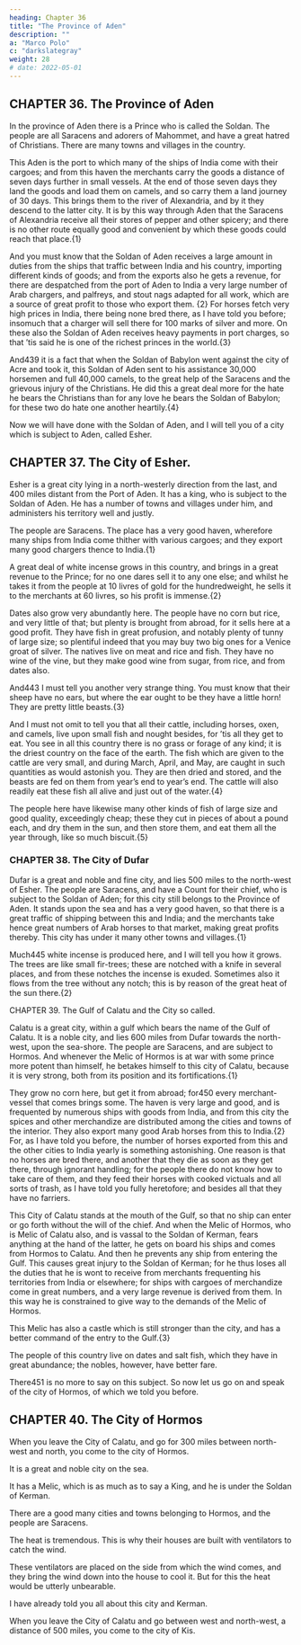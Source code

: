 ```yaml
---
heading: Chapter 36
title: "The Province of Aden"
description: ""
a: "Marco Polo"
c: "darkslategray"
weight: 28
# date: 2022-05-01
---
```



## CHAPTER 36. The Province of Aden

In the province of Aden there is a Prince who is called the Soldan. The people are all Saracens and adorers of Mahommet, and have a great hatred of Christians. There are many towns and villages in the country.

This Aden is the port to which many of the ships of India come with their cargoes; and from this haven the merchants carry the goods a distance of seven days further in small vessels. At the end of those seven days they land the goods and load them on camels, and so carry them a land journey of 30 days. This brings them to the river of Alexandria, and by it they descend to the latter city. It is by this way through Aden that the Saracens of Alexandria receive all their stores of pepper and other spicery; and there is no other route equally good and convenient by which these goods could reach that place.{1}

And you must know that the Soldan of Aden receives a large amount in duties from the ships that traffic between India and his country, importing different kinds of goods; and from the exports also he gets a revenue, for there are despatched from the port of Aden to India a very large number of Arab chargers, and palfreys, and stout nags adapted for all work, which are a source of great profit to those who export them. {2} For horses fetch very high prices in India, there being none bred there, as I have told you before; insomuch that a charger will sell there for 100 marks of silver and more. On these also the Soldan of Aden receives heavy payments in port charges, so that ’tis said he is one of the richest princes in the world.{3}

And439 it is a fact that when the Soldan of Babylon went against the city of Acre and took it, this Soldan of Aden sent to his assistance 30,000 horsemen and full 40,000 camels, to the great help of the Saracens and the grievous injury of the Christians. He did this a great deal more for the hate he bears the Christians than for any love he bears the Soldan of Babylon; for these two do hate one another heartily.{4}

Now we will have done with the Soldan of Aden, and I will tell you of a city which is subject to Aden, called Esher.


## CHAPTER 37. The City of Esher.

Esher is a great city lying in a north-westerly direction from the last, and 400 miles distant from the Port of Aden. It has a king, who is subject to the Soldan of Aden. He has a number of towns and villages under him, and administers his territory well and justly.

The people are Saracens. The place has a very good haven, wherefore many ships from India come thither with various cargoes; and they export many good chargers thence to India.{1}

A great deal of white incense grows in this country, and brings in a great revenue to the Prince; for no one dares sell it to any one else; and whilst he takes it from the people at 10 livres of gold for the hundredweight, he sells it to the merchants at 60 livres, so his profit is immense.{2}

Dates also grow very abundantly here. The people have no corn but rice, and very little of that; but plenty is brought from abroad, for it sells here at a good profit. They have fish in great profusion, and notably plenty of tunny of large size; so plentiful indeed that you may buy two big ones for a Venice groat of silver. The natives live on meat and rice and fish. They have no wine of the vine, but they make good wine from sugar, from rice, and from dates also.

And443 I must tell you another very strange thing. You must know that their sheep have no ears, but where the ear ought to be they have a little horn! They are pretty little beasts.{3}

And I must not omit to tell you that all their cattle, including horses, oxen, and camels, live upon small fish and nought besides, for ’tis all they get to eat. You see in all this country there is no grass or forage of any kind; it is the driest country on the face of the earth. The fish which are given to the cattle are very small, and during March, April, and May, are caught in such quantities as would astonish you. They are then dried and stored, and the beasts are fed on them from year’s end to year’s end. The cattle will also readily eat these fish all alive and just out of the water.{4}

The people here have likewise many other kinds of fish of large size and good quality, exceedingly cheap; these they cut in pieces of about a pound each, and dry them in the sun, and then store them, and eat them all the year through, like so much biscuit.{5}



### CHAPTER 38. The City of Dufar

Dufar is a great and noble and fine city, and lies 500 miles to the north-west of Esher. The people are Saracens, and have a Count for their chief, who is subject to the Soldan of Aden; for this city still belongs to the Province of Aden. It stands upon the sea and has a very good haven, so that there is a great traffic of shipping between this and India; and the merchants take hence great numbers of Arab horses to that market, making great profits thereby. This city has under it many other towns and villages.{1}

Much445 white incense is produced here, and I will tell you how it grows. The trees are like small fir-trees; these are notched with a knife in several places, and from these notches the incense is exuded. Sometimes also it flows from the tree without any notch; this is by reason of the great heat of the sun there.{2}




CHAPTER 39. The Gulf of Calatu and the City so called.

Calatu is a great city, within a gulf which bears the name of the Gulf of Calatu. It is a noble city, and lies 600 miles from Dufar towards the north-west, upon the sea-shore. The people are Saracens, and are subject to Hormos. And whenever the Melic of Hormos is at war with some prince more potent than himself, he betakes himself to this city of Calatu, because it is very strong, both from its position and its fortifications.{1}

They grow no corn here, but get it from abroad; for450 every merchant-vessel that comes brings some. The haven is very large and good, and is frequented by numerous ships with goods from India, and from this city the spices and other merchandize are distributed among the cities and towns of the interior. They also export many good Arab horses from this to India.{2} For, as I have told you before, the number of horses exported from this and the other cities to India yearly is something astonishing. One reason is that no horses are bred there, and another that they die as soon as they get there, through ignorant handling; for the people there do not know how to take care of them, and they feed their horses with cooked victuals and all sorts of trash, as I have told you fully heretofore; and besides all that they have no farriers.

This City of Calatu stands at the mouth of the Gulf, so that no ship can enter or go forth without the will of the chief. And when the Melic of Hormos, who is Melic of Calatu also, and is vassal to the Soldan of Kerman, fears anything at the hand of the latter, he gets on board his ships and comes from Hormos to Calatu. And then he prevents any ship from entering the Gulf. This causes great injury to the Soldan of Kerman; for he thus loses all the duties that he is wont to receive from merchants frequenting his territories from India or elsewhere; for ships with cargoes of merchandize come in great numbers, and a very large revenue is derived from them. In this way he is constrained to give way to the demands of the Melic of Hormos.

This Melic has also a castle which is still stronger than the city, and has a better command of the entry to the Gulf.{3}

The people of this country live on dates and salt fish, which they have in great abundance; the nobles, however, have better fare.

There451 is no more to say on this subject. So now let us go on and speak of the city of Hormos, of which we told you before.



## CHAPTER 40. The City of Hormos

When you leave the City of Calatu, and go for 300 miles between north-west and north, you come to the city of Hormos.

It is a great and noble city on the sea.

It has a Melic, which is as much as to say a King, and he is under the Soldan of Kerman.

There are a good many cities and towns belonging to Hormos, and the people are Saracens. 

The heat is tremendous. This is why their houses are built with ventilators to catch the wind.

These ventilators are placed on the side from which the wind comes, and they bring the wind down into the house to cool it. But for this the heat would be utterly unbearable.

I have already told you all about this city and Kerman.

When you leave the City of Calatu and go between west and north-west, a distance of 500 miles, you come to the city of Kis.

